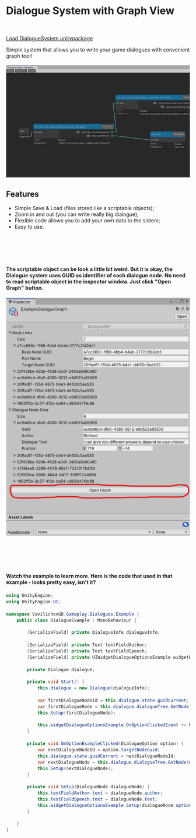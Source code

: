 # Dialogue System with Graph View
<br>

[Load DialogueSystem.unitypackage](https://github.com/vavilichev/UnityUserful/blob/main/Assets/VavilichevGD/Gameplay/Dialogues/DialogueSystem.unitypackage)

Simple system that allows you to write your game dialogues with convenient graph tool!
<br><br>
![](https://github.com/vavilichev/UnityUserful/blob/main/Assets/VavilichevGD/Gameplay/Dialogues/DialogueGraph_1.png?raw=true)

## Features
- Simple Save & Load (files stored like a scriptable objects);
- Zoom in and out (you can write really big dialogue);
- Flexible code allows you to add your own data to the sistem;
- Easy to use. 

<br><br>
---

#### The scriptable object can be look a little bit weird. But it is okay, the Dialogue system uses GUID as identifier of each dialogue node. No need to read scriptable object in the inspector window. Just click "Open Graph" button.
![](https://github.com/vavilichev/UnityUserful/blob/main/Assets/VavilichevGD/Gameplay/Dialogues/DialogueGraph_2.png?raw=true)

<br><br>
---
#### Watch the example to learn more. Here is the code that used in that example - looks pretty easy, isn't it?

```csharp
using UnityEngine;
using UnityEngine.UI;

namespace VavilichevGD.Gameplay.Dialogues.Example {
	public class DialogueExample : MonoBehaviour {
		
		[SerializeField] private DialogueInfo dialogueInfo;

		[SerializeField] private Text textFieldAuthor;
		[SerializeField] private Text textFieldSpeech;
		[SerializeField] private UIWidgetDialogueOptionsExample widgetDialogueOptionsExample;

		private Dialogue dialogue;

		private void Start() {
			this.dialogue = new Dialogue(dialogueInfo);

			var firstDialogueNodeId = this.dialogue.state.guidCurrent;
			var firstDialogueNode = this.dialogue.dialogueTree.GetNode(firstDialogueNodeId);
			this.Setup(firstDialogueNode);
			
			this.widgetDialogueOptionsExample.OnOptionClickedEvent += OnOptionExampleClicked;
		}

		private void OnOptionExampleClicked(DialogueOption option) {
			var nextDialogueNodeId = option.targetNodeGuid;
			this.dialogue.state.guidCurrent = nextDialogueNodeId;
			var nextDialogueNode = this.dialogue.dialogueTree.GetNode(nextDialogueNodeId);
			this.Setup(nextDialogueNode);
		}

		private void Setup(DialogueNode dialogueNode) {
			this.textFieldAuthor.text = dialogueNode.author;
			this.textFieldSpeech.text = dialogueNode.text;
			this.widgetDialogueOptionsExample.Setup(dialogueNode.options);
		}

	}
}
```
